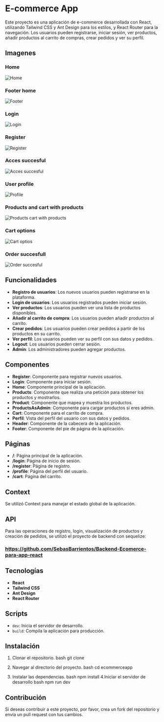 # E-commerce App

Este proyecto es una aplicación de e-commerce desarrollada con React, utilizando Tailwind CSS y Ant Design para los estilos, y React Router para la navegación. Los usuarios pueden registrarse, iniciar sesión, ver productos, añadir productos al carrito de compras, crear pedidos y ver su perfil.

## Imagenes

### Home
![Home](https://github.com/SebasBarrientos/Proyecto-React-ecommerce/assets/117609894/34bbee04-ea02-4a75-b0f7-fdc30b1bea65)


### Footer home
![Footer](https://github.com/SebasBarrientos/Proyecto-React-ecommerce/assets/117609894/51383f75-34a9-497e-abc9-320789c1e494)


### Login
![Login](https://github.com/SebasBarrientos/Proyecto-React-ecommerce/assets/117609894/fffae469-4027-4cdc-9162-7bf6f4c1169d)


### Register
![Register](https://github.com/SebasBarrientos/Proyecto-React-ecommerce/assets/117609894/8d831adc-eac2-4320-9a75-80d3c06f07b9)



### Acces succesful
![Acces succesful](https://github.com/SebasBarrientos/Proyecto-React-ecommerce/assets/117609894/67036b28-d71b-43af-b7af-412b0a58d821)



### User profile
![Profile](https://github.com/SebasBarrientos/Proyecto-React-ecommerce/assets/117609894/6dc8527f-7204-476e-a64d-bc88623b39ac)



### Products and cart with products
![Products   cart with products](https://github.com/SebasBarrientos/Proyecto-React-ecommerce/assets/117609894/6fddbaa1-1c41-4a68-90af-9a3ab60d7c52)



### Cart options
![Cart optios](https://github.com/SebasBarrientos/Proyecto-React-ecommerce/assets/117609894/7fa8596c-7832-442b-80c4-372ccb2a8000)



### Order succesfull
![Order succesful](https://github.com/SebasBarrientos/Proyecto-React-ecommerce/assets/117609894/46678fc2-c352-42bf-b803-ddba0ed22256)




## Funcionalidades

- **Registro de usuarios**: Los nuevos usuarios pueden registrarse en la plataforma.
- **Login de usuarios**: Los usuarios registrados pueden iniciar sesión.
- **Ver productos**: Los usuarios pueden ver una lista de productos disponibles.
- **Añadir al carrito de compra**: Los usuarios pueden añadir productos al carrito.
- **Crear pedidos**: Los usuarios pueden crear pedidos a partir de los productos en su carrito.
- **Ver perfil**: Los usuarios pueden ver su perfil con sus datos y pedidos.
- **Logout**: Los usuarios pueden cerrar sesión.
- **Admin**: Los administradores pueden agregar productos.

## Componentes

- **Register**: Componente para registrar nuevos usuarios.
- **Login**: Componente para iniciar sesión.
- **Home**: Componente principal de la aplicación.
- **Products**: Componente que realiza una petición para obtener los productos y mostrarlos.
- **Product**: Componente que mapea y muestra los productos.
- **ProductsAsAdmin**: Componente para cargar productos si eres admin.
- **Cart**: Componente para el carrito de compra.
- **Perfil**: Vista del perfil del usuario con sus datos y pedidos.
- **Header**: Componente de la cabecera de la aplicación.
- **Footer**: Componente del pie de página de la aplicación.

## Páginas

- **/**: Página principal de la aplicación.
- **/login**: Página de inicio de sesión.
- **/register**: Página de registro.
- **/profile**: Página del perfil del usuario.
- **/cart**: Página del carrito.

## Context

Se utilizó Context para manejar el estado global de la aplicación.

## API

Para las operaciones de registro, login, visualización de productos y creación de pedidos, se utilizó el proyecto de backend con sequelize:
### https://github.com/SebasBarrientos/Backend-Ecomerce-para-app-react

## Tecnologías

- **React**
- **Tailwind CSS**
- **Ant Design**
- **React Router**


## Scripts

- `dev`: Inicia el servidor de desarrollo.
- `build`: Compila la aplicación para producción.

## Instalación

1. Clonar el repositorio.
   bash
     git clone <url-del-repositorio>

2. Navegar al directorio del proyecto.
  bash
    cd ecommerceapp
3. Instalar las dependencias.
  bash
    npm install
4.Iniciar el servidor de desarrollo
  bash
    npm run dev

## Contribución
Si deseas contribuir a este proyecto, por favor, crea un fork del repositorio y envía un pull request con tus cambios.

